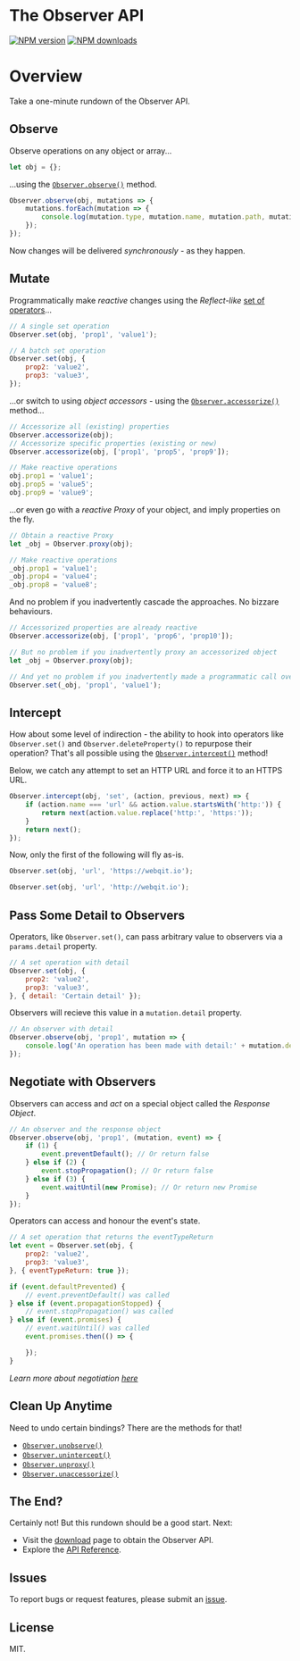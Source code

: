 # The Observer API

<!-- BADGES/ -->

<span class="badge-npmversion"><a href="https://npmjs.org/package/@webqit/observer" title="View this project on NPM"><img src="https://img.shields.io/npm/v/@webqit/observer.svg" alt="NPM version" /></a></span> <span class="badge-npmdownloads"><a href="https://npmjs.org/package/@webqit/observer" title="View this project on NPM"><img src="https://img.shields.io/npm/dm/@webqit/observer.svg" alt="NPM downloads" /></a></span>

<!-- /BADGES -->

# Overview

Take a one-minute rundown of the Observer API.

## Observe

Observe operations on any object or array...

```js
let obj = {};
```

...using the [`Observer.observe()`](https://webqit.io/tooling/observer/docs/api/reactions/observe) method.

```js
Observer.observe(obj, mutations => {
    mutations.forEach(mutation => {
        console.log(mutation.type, mutation.name, mutation.path, mutation.value, mutation.oldValue);
    });
});
```

Now changes will be delivered *synchronously* - as they happen.

## Mutate

Programmatically make *reactive* changes using the *Reflect-like* [set of operators](https://webqit.io/tooling/observer/docs/api/actions)...

```js
// A single set operation
Observer.set(obj, 'prop1', 'value1');
```
```js
// A batch set operation
Observer.set(obj, {
    prop2: 'value2',
    prop3: 'value3',
});
```

...or switch to using *object accessors* - using the [`Observer.accessorize()`](https://webqit.io/tooling/observer/docs/api/actors/accessorize) method...

```js
// Accessorize all (existing) properties
Observer.accessorize(obj);
// Accessorize specific properties (existing or new)
Observer.accessorize(obj, ['prop1', 'prop5', 'prop9']);
```
```js
// Make reactive operations
obj.prop1 = 'value1';
obj.prop5 = 'value5';
obj.prop9 = 'value9';
```

...or even go with a *reactive Proxy* of your object, and imply properties on the fly.

```js
// Obtain a reactive Proxy
let _obj = Observer.proxy(obj);
```
```js
// Make reactive operations
_obj.prop1 = 'value1';
_obj.prop4 = 'value4';
_obj.prop8 = 'value8';
```

And no problem if you inadvertently cascade the approaches. No bizzare behaviours.

```js
// Accessorized properties are already reactive
Observer.accessorize(obj, ['prop1', 'prop6', 'prop10']);

// But no problem if you inadvertently proxy an accessorized object
let _obj = Observer.proxy(obj);

// And yet no problem if you inadvertently made a programmatic call over an already reactive Proxy
Observer.set(_obj, 'prop1', 'value1');
```

## Intercept

How about some level of indirection - the ability to hook into operators like `Observer.set()` and  `Observer.deleteProperty()` to repurpose their operation? That's all possible using the [`Observer.intercept()`](https://webqit.io/tooling/observer/docs/api/reactions/intercept) method!

Below, we catch any attempt to set an HTTP URL and force it to an HTTPS URL.

```js
Observer.intercept(obj, 'set', (action, previous, next) => {
    if (action.name === 'url' && action.value.startsWith('http:')) {
        return next(action.value.replace('http:', 'https:'));
    }
    return next();
});
```

Now, only the first of the following will fly as-is.

```js
Observer.set(obj, 'url', 'https://webqit.io');
```
```js
Observer.set(obj, 'url', 'http://webqit.io');
```

## Pass Some Detail to Observers

Operators, like `Observer.set()`, can pass arbitrary value to observers via a `params.detail` property.

```js
// A set operation with detail
Observer.set(obj, {
    prop2: 'value2',
    prop3: 'value3',
}, { detail: 'Certain detail' });
```

Observers will recieve this value in a `mutation.detail` property.

```js
// An observer with detail
Observer.observe(obj, 'prop1', mutation => {
    console.log('An operation has been made with detail:' + mutation.detail);
});
```

## Negotiate with Observers

Observers can access and *act* on a special object called the *Response Object*.

```js
// An observer and the response object
Observer.observe(obj, 'prop1', (mutation, event) => {
    if (1) {
        event.preventDefault(); // Or return false
    } else if (2) {
        event.stopPropagation(); // Or return false
    } else if (3) {
        event.waitUntil(new Promise); // Or return new Promise
    }
});
```

Operators can access and honour the event's state.

```js
// A set operation that returns the eventTypeReturn
let event = Observer.set(obj, {
    prop2: 'value2',
    prop3: 'value3',
}, { eventTypeReturn: true });
```

```js
if (event.defaultPrevented) {
    // event.preventDefault() was called
} else if (event.propagationStopped) {
    // event.stopPropagation() was called
} else if (event.promises) {
    // event.waitUntil() was called
    event.promises.then(() => {

    });
}
```

*Learn more about negotiation [here](https://webqit.io/tooling/observer/docs/api/core/Event#negotiating-with-operators)*

## Clean Up Anytime

Need to undo certain bindings? There are the methods for that!

+ [`Observer.unobserve()`](https://webqit.io/tooling/observer/docs/api/reactions/unobserve)
+ [`Observer.unintercept()`](https://webqit.io/tooling/observer/docs/api/reactions/unintercept)
+ [`Observer.unproxy()`](https://webqit.io/tooling/observer/docs/api/actors/unproxy)
+ [`Observer.unaccessorize()`](https://webqit.io/tooling/observer/docs/api/actors/unaccessorize)

## The End?

Certainly not! But this rundown should be a good start. Next:

+ Visit the [download](https://webqit.io/tooling/observer/docs/getting-started/download) page to obtain the Observer API.
+ Explore the [API Reference](https://webqit.io/tooling/observer/docs/api).

## Issues

To report bugs or request features, please submit an [issue](https://github.com/webqit/observer/issues).

## License

MIT.
